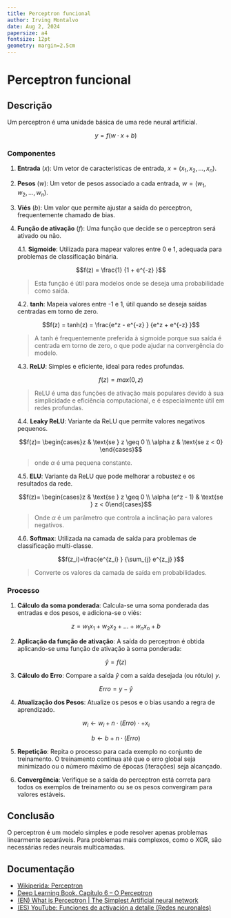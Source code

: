 ```yaml
---
title: Perceptron funcional
author: Irving Montalvo
date: Aug 2, 2024
papersize: a4
fontsize: 12pt
geometry: margin=2.5cm
---
```


# Perceptron funcional

## Descrição

Um perceptron é uma unidade básica de uma rede neural artificial.

$$y=f(w \cdot x + b)$$

### Componentes

1. **Entrada** ($x$): Um vetor de características de entrada, $x=(x_1,x_2,…,x_n)$.
2. **Pesos** ($w$): Um vetor de pesos associado a cada entrada, $w=(w_1,w_2,…,w_n)$.
3. **Viés** ($b$): Um valor que permite ajustar a saída do perceptron, frequentemente chamado de bias.
4. **Função de ativação** ($f$): Uma função que decide se o perceptron será ativado ou não.

    4.1. **Sigmoide**: Utilizada para mapear valores entre 0 e 1, adequada para problemas de classificação binária.

    $$f(z) = \frac{1} {1 + e^{-z} }$$

    > Esta função é útil para modelos onde se deseja uma probabilidade como saída.

    4.2. **tanh**: Mapeia valores entre -1 e 1, útil quando se deseja saídas centradas em torno de zero.

    $$f(z) = tanh(z) = \frac{e^z - e^{-z} } {e^z + e^{-z} }$$

    > A tanh é frequentemente preferida à sigmoide porque sua saída é centrada em torno de zero, o que pode ajudar na convergência do modelo.

    4.3. **ReLU**: Simples e eficiente, ideal para redes profundas.

    $$f(z)=max(0,z)$$

    > ReLU é uma das funções de ativação mais populares devido à sua simplicidade e eficiência computacional, e é especialmente útil em redes profundas.

    4.4. **Leaky ReLU**: Variante da ReLU que permite valores negativos pequenos.

    $$f(z)= \begin{cases}z & \text{se } z \geq 0 \\ \alpha z & \text{se z < 0} \end{cases}$$

    > onde $\alpha$ é uma pequena constante.

    4.5. **ELU**: Variante da ReLU que pode melhorar a robustez e os resultados da rede.

    $$f(z)= \begin{cases}z & \text{se } z \geq 0 \\ \alpha (e^z - 1) & \text{se } z < 0\end{cases}$$

    > Onde $\alpha$ é um parâmetro que controla a inclinação para valores negativos.

    4.6. **Softmax**: Utilizada na camada de saída para problemas de classificação multi-classe.

    $$f(z_i)=\frac{e^{z_i} } {\sum_{j} e^{z_j} }$$

    > Converte os valores da camada de saída em probabilidades.


### Processo

1. **Cálculo da soma ponderada**: Calcula-se uma soma ponderada das entradas e dos pesos, e adiciona-se o viés:

$$z=w_1 x_1 + w_2 x_2 + ... + w_n x_n + b$$

2. **Aplicação da função de ativação**: A saída do perceptron é obtida aplicando-se uma função de ativação à soma ponderada:

$$\hat{y}=f(z)$$

3. **Cálculo do Erro**: Compare a saída $\hat{y}$​ com a saída desejada (ou rótulo) $y$.

$$Erro=y - \hat{y}$$

4. **Atualização dos Pesos**: Atualize os pesos e o bias usando a regra de aprendizado.

$$w_i \gets w_i + n \cdot (Erro) \cdot + x_i$$

$$b \gets b + n \cdot (Erro)$$

5. **Repetição**: Repita o processo para cada exemplo no conjunto de treinamento. O treinamento continua até que o erro global seja minimizado ou o número máximo de épocas (iterações) seja alcançado.

6. **Convergência**: Verifique se a saída do perceptron está correta para todos os exemplos de treinamento ou se os pesos convergiram para valores estáveis.

## Conclusão

O perceptron é um modelo simples e pode resolver apenas problemas linearmente separáveis. Para problemas mais complexos, como o XOR, são necessárias redes neurais multicamadas.

## Documentação

* [Wikiperida: Perceptron](https://pt.wikipedia.org/wiki/Perceptron)
* [Deep Learning Book. Capítulo 6 – O Perceptron](https://www.deeplearningbook.com.br/o-perceptron-parte-1/)
* [(EN) What is Perceptron | The Simplest Artificial neural network](https://www.geeksforgeeks.org/what-is-perceptron-the-simplest-artificial-neural-network/)
* [(ES) YouTube: Funciones de activación a detalle (Redes neuronales)](https://www.youtube.com/watch?v=_0wdproot34)
